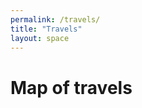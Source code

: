 ```yaml
---
permalink: /travels/
title: "Travels"
layout: space
---
```

# Map of travels
<html>
    <head>
        <meta name="viewport" content="width=device-width, initial-scale=1.0">
        <script src="https://api.mapbox.com/mapbox-gl-js/v2.0.1/mapbox-gl.js"></script>
        <link rel="stylesheet" href="https://api.mapbox.com/mapbox-gl-js/v2.0.1/mapbox-gl.css"/>
        <link rel="stylesheet" href="/mapbox/map.css"/>
    </head>
    <body>
        <br>
        <div id="map"></div>
        <script>
            mapboxgl.accessToken = "pk.eyJ1IjoiemhhbmdjaSIsImEiOiJja2themJsZTcxOTRzMnZsbjZxNmIxOTF1In0.xY5kzc2fZFfaURdJNvUEsQ";
            var map = new mapboxgl.Map({
                container: "map",
                style: "mapbox://styles/mapbox/streets-v11",
                center: [0, 180],
                zoom: 0.3
            });
            map.addControl(new mapboxgl.FullscreenControl());
        </script>
    </body>
</html>
